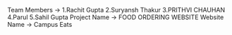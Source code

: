 Team Members -> 1.Rachit Gupta
                2.Suryansh Thakur
                3.PRITHVI CHAUHAN
                4.Parul
                5.Sahil Gupta
Project Name -> FOOD ORDERING WEBSITE 
Website Name -> Campus Eats
